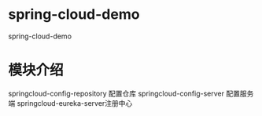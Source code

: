 # spring-cloud-demo
spring-cloud-demo


# 模块介绍
springcloud-config-repository 配置仓库
springcloud-config-server 配置服务端
springcloud-eureka-server注册中心